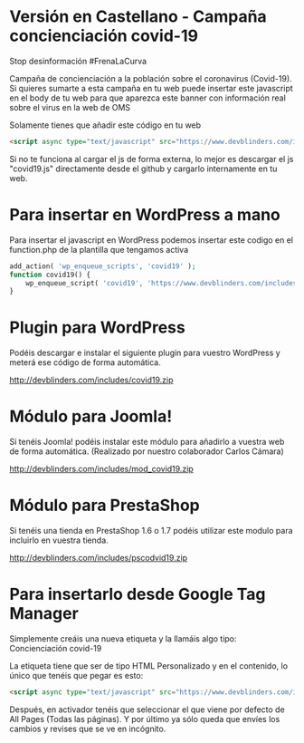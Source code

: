 # Versión en Castellano - Campaña concienciación covid-19
Stop desinformación #FrenaLaCurva

Campaña de concienciación a la población sobre el coronavirus (Covid-19).
Si quieres sumarte a esta campaña en tu web puede insertar este javascript en el body de tu web para que aparezca este banner con información real sobre el virus en la web de OMS

Solamente tienes que añadir este código en tu web
```html
<script async type="text/javascript" src="https://www.devblinders.com/includes/covid19.js"></script>
```

Si no te funciona al cargar el js de forma externa, lo mejor es descargar el js "covid19.js" directamente desde el github y cargarlo internamente en tu web.

# Para insertar en WordPress a mano
Para insertar el javascript en WordPress podemos insertar este codigo en el function.php de la plantilla que tengamos activa

```php
add_action( 'wp_enqueue_scripts', 'covid19' );
function covid19() {
    wp_enqueue_script( 'covid19', 'https://www.devblinders.com/includes/covid19.js', false );
}
```

# Plugin para WordPress
Podéis descargar e instalar el siguiente plugin para vuestro WordPress y meterá ese código de forma automática.

http://devblinders.com/includes/covid19.zip

# Módulo para Joomla!
Si tenéis Joomla! podéis instalar este módulo para añadirlo a vuestra web de forma automática. (Realizado por nuestro colaborador Carlos Cámara)

http://devblinders.com/includes/mod_covid19.zip

# Módulo para PrestaShop
Si tenéis una tienda en PrestaShop 1.6 o 1.7 podéis utilizar este modulo para incluirlo en vuestra tienda.

http://devblinders.com/includes/pscodvid19.zip


# Para insertarlo desde Google Tag Manager
Simplemente creáis una nueva etiqueta y la llamáis algo tipo: Concienciación covid-19

La etiqueta tiene que ser de tipo HTML Personalizado y en el contenido, lo único que tenéis que pegar es esto:
```html
<script async type="text/javascript" src="https://www.devblinders.com/includes/covid19.js"></script>
```

Después, en activador tenéis que seleccionar el que viene por defecto de All Pages (Todas las páginas). Y por último ya sólo queda que envíes los cambios y revises que se ve en incógnito.

